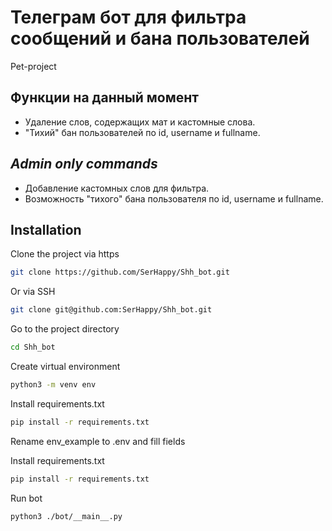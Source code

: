# Телеграм бот для фильтра сообщений и бана пользователей

Pet-project

## Функции на данный момент

- Удаление слов, содержащих мат и кастомные слова.
- "Тихий" бан пользователей по id, username и fullname.

## *Admin only commands*

- Добавление кастомных слов для фильтра.
- Возможность "тихого" бана пользователя по id, username и fullname.

## Installation

Clone the project via https

```bash
git clone https://github.com/SerHappy/Shh_bot.git
```

Or via SSH

```bash
git clone git@github.com:SerHappy/Shh_bot.git
```

Go to the project directory

```bash
cd Shh_bot
```

Create virtual environment

```bash
python3 -m venv env
```

Install requirements.txt

```bash
pip install -r requirements.txt
```

Rename env_example to .env and fill fields

Install requirements.txt

```bash
pip install -r requirements.txt
```

Run bot

```bash
python3 ./bot/__main__.py
```
